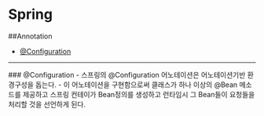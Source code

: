 # Spring
##Annotation
- [@Configuration](#@Configuration)

<hr>
### @Configuration
- 스프링의 @Configuration 어노테이션은 어노테이션기반 환경구성을 돕는다. 
- 이 어노테이션을 구현함으로써 클래스가 하나 이상의 @Bean 메소드를 제공하고 스프링 컨테이가 Bean정의를 생성하고 런타임시 그 Bean들이 요청들을 처리할 것을 선언하게 된다. 




